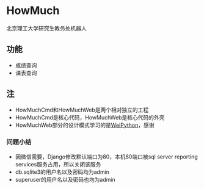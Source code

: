 # HowMuch
北京理工大学研究生教务处机器人

## 功能
* 成绩查询
* 课表查询


## 注
* HowMuchCmd和HowMuchWeb是两个相对独立的工程
* HowMuchCmd是核心代码，HowMuchWeb是核心代码的外壳
* HowMuchWeb部分的设计模式学习的是[WeiPython](https://github.com/PegasusWang/WeiPython)，感谢

### 问题小结
* 因微信需要，Django修改默认端口为80，本机80端口被sql server reporting services服务占用，所以关闭该服务
* db.sqlite3的用户名以及密码均为admin
* superuser的用户名以及密码也均为admin
